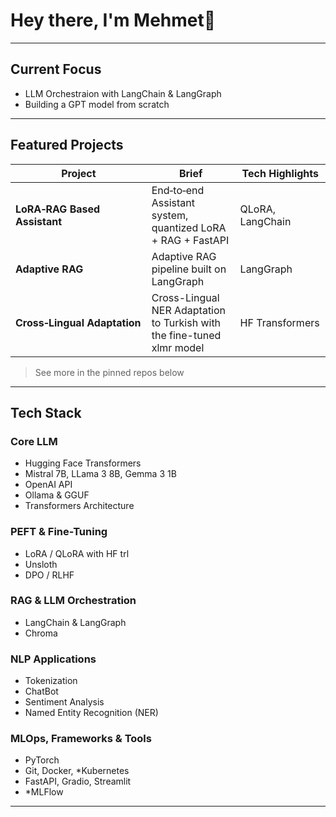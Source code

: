 # Hey there, I'm **Mehmet**👋

---

## Current Focus

- LLM Orchestraion with LangChain & LangGraph
- Building a GPT model from scratch

---

## Featured Projects

| Project                               | Brief                                                                   | Tech Highlights           |
| ------------------------------------- | ----------------------------------------------------------------------- | ------------------------- |
| **LoRA‑RAG Based Assistant**          | End‑to‑end Assistant system, quantized LoRA + RAG + FastAPI             |      QLoRA, LangChain     |
| **Adaptive RAG**                      | Adaptive RAG pipeline built on LangGraph                                |        LangGraph          |
| **Cross‑Lingual Adaptation**          | Cross-Lingual NER Adaptation to Turkish with the fine-tuned xlmr model  |      HF Transformers      |

> See more in the pinned repos below

---

## Tech Stack

### Core LLM
- Hugging Face Transformers
- Mistral 7B, LLama 3 8B, Gemma 3 1B
- OpenAI API
- Ollama & GGUF
- Transformers Architecture

### PEFT & Fine-Tuning
- LoRA / QLoRA with HF trl
- Unsloth
- DPO / RLHF

### RAG & LLM Orchestration
- LangChain & LangGraph
- Chroma

### NLP Applications
- Tokenization 
- ChatBot
- Sentiment Analysis
- Named Entity Recognition (NER)

### MLOps, Frameworks & Tools
- PyTorch
- Git, Docker, *Kubernetes
- FastAPI, Gradio, Streamlit
- *MLFlow

---
